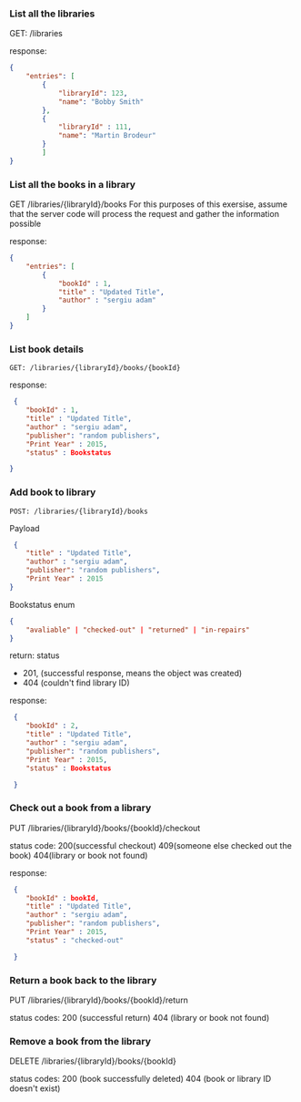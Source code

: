 ### List all the libraries
GET: /libraries

response: 
```json
{
    "entries": [
        {
            "libraryId": 123,
            "name": "Bobby Smith"
        },
        {
            "libraryId" : 111,
            "name": "Martin Brodeur"
        }
        ]
}
```
### List all the books in a library
GET /libraries/{libraryId}/books
For this purposes of this exersise, assume that the server code will process the request and gather the information possible

response: 


```json 
{
    "entries": [
        {
            "bookId" : 1,
            "title" : "Updated Title",
            "author" : "sergiu adam"
        }
    ]
}
```
### List book details 

`GET: /libraries/{libraryId}/books/{bookId}`

response:
```json 
 {
    "bookId" : 1,
    "title" : "Updated Title",
    "author" : "sergiu adam",
    "publisher": "random publishers",
    "Print Year" : 2015,
    "status" : Bookstatus

}
```
### Add book to library
`POST: /libraries/{libraryId}/books`

Payload

```json 
 {
    "title" : "Updated Title",
    "author" : "sergiu adam",
    "publisher": "random publishers",
    "Print Year" : 2015
}
```

Bookstatus
enum
```json
{
    "avaliable" | "checked-out" | "returned" | "in-repairs" 
}
```

return: status 

- 201, (successful response, means the object was created)
- 404 (couldn't find library ID)

response:
```json 
 {
    "bookId" : 2,
    "title" : "Updated Title",
    "author" : "sergiu adam",
    "publisher": "random publishers",
    "Print Year" : 2015,
    "status" : Bookstatus

 }
 ```

### Check out a book from a library

PUT /libraries/{libraryId}/books/{bookId}/checkout

status code:
200(successful checkout)
409(someone else checked out the book)
404(library or book not found)

response:
```json 
 {
    "bookId" : bookId,
    "title" : "Updated Title",
    "author" : "sergiu adam",
    "publisher": "random publishers",
    "Print Year" : 2015,
    "status" : "checked-out"

 }
```

### Return a book back to the library

PUT /libraries/{libraryId}/books/{bookId}/return

status codes:
200 (successful return)
404 (library or book not found)

### Remove a book from the library

DELETE /libraries/{libraryId}/books/{bookId}

status codes:
200 (book successfully deleted)
404  (book or library ID doesn't exist)



